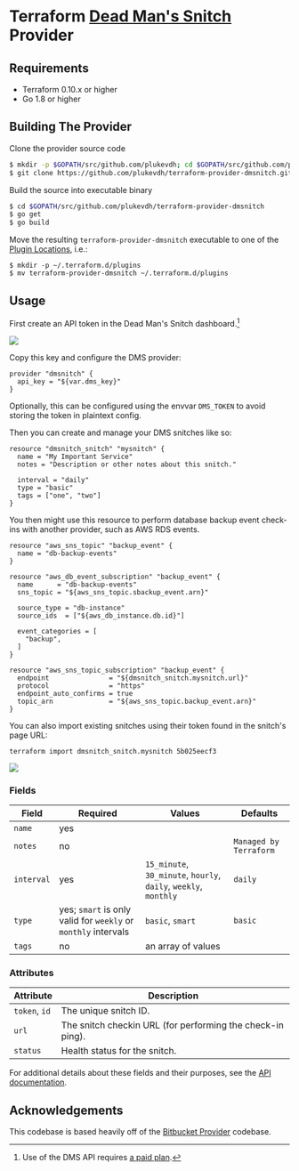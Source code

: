 # Terraform [Dead Man's Snitch](https://deadmanssnitch.com/) Provider

## Requirements

- Terraform 0.10.x or higher
- Go 1.8 or higher

## Building The Provider

Clone the provider source code

```sh
$ mkdir -p $GOPATH/src/github.com/plukevdh; cd $GOPATH/src/github.com/plukevdh
$ git clone https://github.com/plukevdh/terraform-provider-dmsnitch.git
```

Build the source into executable binary

```sh
$ cd $GOPATH/src/github.com/plukevdh/terraform-provider-dmsnitch
$ go get
$ go build
```

Move the resulting `terraform-provider-dmsnitch` executable to one of the [Plugin Locations](https://www.terraform.io/docs/extend/how-terraform-works.html#plugin-locations), i.e.:

```
$ mkdir -p ~/.terraform.d/plugins
$ mv terraform-provider-dmsnitch ~/.terraform.d/plugins
```

## Usage

First create an API token in the Dead Man's Snitch dashboard.[^1]

![](http://img.plukevdh.me/0M2i1K2n2T1a/Image%2525202018-08-07%252520at%2525203.45.04%252520PM.png)

Copy this key and configure the DMS provider:

```hcl
provider "dmsnitch" {
  api_key = "${var.dms_key}"
}
```

Optionally, this can be configured using the envvar `DMS_TOKEN` to avoid storing the token in plaintext config.

Then you can create and manage your DMS snitches like so:

```hcl
resource "dmsnitch_snitch" "mysnitch" {
  name = "My Important Service"
  notes = "Description or other notes about this snitch."
  
  interval = "daily" 
  type = "basic"
  tags = ["one", "two"]
}
```

You then might use this resource to perform database backup event check-ins with another provider, such as AWS RDS events.

```hcl
resource "aws_sns_topic" "backup_event" {
  name = "db-backup-events"
}

resource "aws_db_event_subscription" "backup_event" {
  name      = "db-backup-events"
  sns_topic = "${aws_sns_topic.sbackup_event.arn}"

  source_type = "db-instance"
  source_ids  = ["${aws_db_instance.db.id}"]

  event_categories = [
    "backup",
  ]
}

resource "aws_sns_topic_subscription" "backup_event" {
  endpoint               = "${dmsnitch_snitch.mysnitch.url}"
  protocol               = "https"
  endpoint_auto_confirms = true
  topic_arn              = "${aws_sns_topic.backup_event.arn}"
}
```

You can also import existing snitches using their token found in the snitch's page URL:

`terraform import dmsnitch_snitch.mysnitch 5b025eecf3`

![](http://img.plukevdh.me/1X2N462b0J3a/%255B5a117e75fd66875d1a7c61c65ceaaae3%255D_Image%2525202018-08-07%252520at%2525204.27.59%252520PM.png)

                                     
### Fields

| Field | Required | Values | Defaults |
|---|---|---|---|
| `name` | yes |
| `notes`| no | | `Managed by Terraform` | 
| `interval` | yes | `15_minute`, `30_minute`, `hourly`, `daily`, `weekly`, `monthly` | `daily` |
| `type` | yes; `smart` is only valid for `weekly` or `monthly` intervals  | `basic`, `smart` | `basic` |
| `tags` | no | an array of values | 
 
 ### Attributes

| Attribute | Description |
|---|---|
| `token`, `id` | The unique snitch ID. |
| `url`| The snitch checkin URL (for performing the check-in ping). | 
| `status` | Health status for the snitch. |
  
For additional details about these fields and their purposes, see the [API documentation](https://deadmanssnitch.com/docs/api/v1). 

## Acknowledgements

This codebase is based heavily off of the [Bitbucket Provider](https://github.com/terraform-providers/terraform-provider-bitbucket) codebase.

[^1]: Use of the DMS API requires [a paid plan](https://deadmanssnitch.com/plans).
